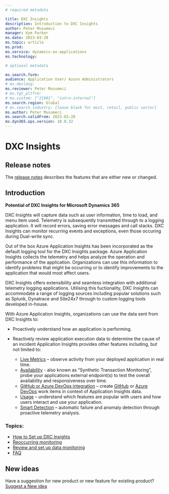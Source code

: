 ```yaml
---
# required metadata

title: DXC Insights
description: Introduction to DXC Insights
author: Peter Musumeci
manager: Kym Parker
ms.date: 2023-03-28
ms.topic: article
ms.prod: 
ms.service: dynamics-ax-applications
ms.technology: 

# optional metadata

ms.search.form: 
audience: Application User/ Azure Administrators
# ms.devlang: 
ms.reviewer: Peter Musumeci
# ms.tgt_pltfrm: 
# ms.custom: ["21901", "intro-internal"]
ms.search.region: Global
# ms.search.industry: [leave blank for most, retail, public sector]
ms.author: Peter Musumeci
ms.search.validFrom: 2023-03-28
ms.dyn365.ops.version: 10.0.32
---
```


# DXC Insights

## Release notes
The [release notes](Release-notes.md) describes the features that are either new or changed. 

## Introduction

**Potential of DXC Insights for Microsoft Dynamics 365**

DXC Insights will capture data such as user information, time to load, and menu item used. Telemetry is subsequently transmitted through to a logging application. It will record errors, saving error messages and call stacks.  DXC Insights can monitor recurring events and exceptions, even those occuring during Dual-write sync.

Out of the box Azure Application Insights has been incorporated as the default logging tool for the DXC Insights package. Azure Application Insights collects the telemetry and helps analyze the operation and performance of the application. Organizations can use this information to identify problems that might be occurring or to identify improvements to the application that would most affect users.

DXC Insights offers extensibility and seamless integration with additional telemetry logging applications. Utilising this fuctionality,  DXC Insights can accommodate a range of logging sources including popular solutions such as Splunk, Dynatrace and Site24x7 through to custom logging tools developed in-house.

With Azure Application Insights, organizations can use the data sent from DXC Insights to:
- Proactively understand how an application is performing.  
  
- Reactively review application execution data to determine the cause of an incident
Application Insights provides other features including, but not limited to: <br>
    -  [Live Metrics](https://learn.microsoft.com/en-us/azure/azure-monitor/app/live-stream) – observe activity from your deployed application in real time.<br>
    - [Availability](https://learn.microsoft.com/en-us/azure/azure-monitor/app/availability-overview) - also known as “Synthetic Transaction Monitoring”, probe your applications external endpoint(s) to test the overall availability and responsiveness over time.<br>
    - [GitHub or Azure DevOps integration](https://learn.microsoft.com/en-us/azure/azure-monitor/app/work-item-integration) – create [GitHub](https://learn.microsoft.com/en-us/training/paths/github-administration-products/) or [Azure DevOps](https://learn.microsoft.com/en-us/azure/devops/) work items in context of Application Insights data.<br>
    - [Usage](https://learn.microsoft.com/en-us/azure/azure-monitor/app/usage-overview) – understand which features are popular with users and how users interact and use your application.<br>
  - [Smart Detection](https://learn.microsoft.com/en-us/azure/azure-monitor/app/proactive-diagnostics) – automatic failure and anomaly detection through proactive telemetry analysis.<br>


### Topics:<br>
- [How to Set up DXC Insights](../DXC-INSIGHTS/setup.md)
- [Reoccurring monitoring](../DXC-INSIGHTS/Reoccurring_monitoring.md)
- [Review and set up data monitoring](../DXC-INSIGHTS/Review_and_set_up_monitored_data.md)
- [FAQ](../DXC-INSIGHTS/FAQ.md)


## New ideas
Have a suggestion for new product or new feature for existing product? [Suggest a New idea](https://forms.office.com/r/U9twpSt3in)
